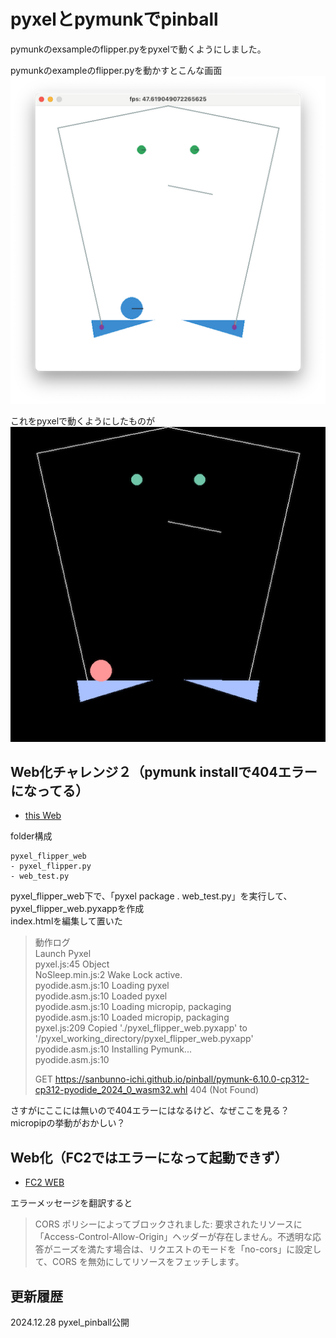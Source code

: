 # pyxelとpymunkでpinball
pymunkのexsampleのflipper.pyをpyxelで動くようにしました。  

pymunkのexampleのflipper.pyを動かすとこんな画面  
![SS](pymunk_flipper.png)

これをpyxelで動くようにしたものが  
![SS](pyxel_flipper.png)

## Web化チャレンジ２（pymunk installで404エラーになってる）
- [this Web](https://sanbunno-ichi.github.io/pinball/)

folder構成  
```
pyxel_flipper_web
- pyxel_flipper.py  
- web_test.py  
```
pyxel_flipper_web下で、「pyxel package . web_test.py」を実行して、pyxel_flipper_web.pyxappを作成  
index.htmlを編集して置いた  
  
> 動作ログ  
> Launch Pyxel  
> pyxel.js:45 Object  
> NoSleep.min.js:2 Wake Lock active.  
> pyodide.asm.js:10 Loading pyxel  
> pyodide.asm.js:10 Loaded pyxel  
> pyodide.asm.js:10 Loading micropip, packaging  
> pyodide.asm.js:10 Loaded micropip, packaging  
> pyxel.js:209 Copied './pyxel_flipper_web.pyxapp' to '/pyxel_working_directory/pyxel_flipper_web.pyxapp'  
> pyodide.asm.js:10 Installing Pymunk...  
> pyodide.asm.js:10   
>           
> GET https://sanbunno-ichi.github.io/pinball/pymunk-6.10.0-cp312-cp312-pyodide_2024_0_wasm32.whl 404 (Not Found)  
  
さすがにここには無いので404エラーにはなるけど、なぜここを見る？  
micropipの挙動がおかしい？  
  
## Web化（FC2ではエラーになって起動できず）
- [FC2 WEB](https://sanbunnoichi1962.web.fc2.com/pyxel/pyxel_flipper.html)
  
エラーメッセージを翻訳すると  
> CORS ポリシーによってブロックされました: 要求されたリソースに「Access-Control-Allow-Origin」ヘッダーが存在しません。不透明な応答がニーズを満たす場合は、リクエストのモードを「no-cors」に設定して、CORS を無効にしてリソースをフェッチします。
  
## 更新履歴
2024.12.28 pyxel_pinball公開

